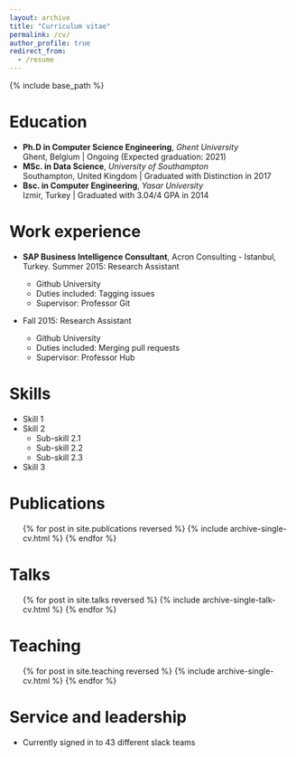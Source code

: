 ```yaml
---
layout: archive
title: "Curriculum vitae"
permalink: /cv/
author_profile: true
redirect_from:
  - /resume
---
```


{% include base_path %}

Education
======
* **Ph.D in Computer Science Engineering**, *Ghent University* <br /> Ghent, Belgium &#124; Ongoing (Expected graduation: 2021)
* **MSc. in Data Science**, *University of Southampton* <br /> Southampton, United Kingdom &#124; Graduated with Distinction in 2017
* **Bsc. in Computer Engineering**, *Yasar University*<br /> Izmir, Turkey &#124; Graduated with 3.04/4 GPA in 2014

Work experience
======
* **SAP Business Intelligence Consultant**, Acron Consulting - Istanbul, Turkey. Summer 2015: Research Assistant
  * Github University
  * Duties included: Tagging issues
  * Supervisor: Professor Git

* Fall 2015: Research Assistant
  * Github University
  * Duties included: Merging pull requests
  * Supervisor: Professor Hub
  
Skills
======
* Skill 1
* Skill 2
  * Sub-skill 2.1
  * Sub-skill 2.2
  * Sub-skill 2.3
* Skill 3

Publications
======
  <ul>{% for post in site.publications reversed %}
    {% include archive-single-cv.html %}
  {% endfor %}</ul>
  
Talks
======
  <ul>{% for post in site.talks reversed %}
    {% include archive-single-talk-cv.html %}
  {% endfor %}</ul>
  
Teaching
======
  <ul>{% for post in site.teaching reversed %}
    {% include archive-single-cv.html %}
  {% endfor %}</ul>
  
Service and leadership
======
* Currently signed in to 43 different slack teams
